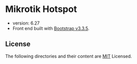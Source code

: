 # Mikrotik Hotspot

* version: 6.27
* Front end built with [Bootstrap v3.3.5](http://getbootstrap.com).

## License

The following directories and their content are [MIT](http://opensource.org/licenses/MIT) Licensed. 

